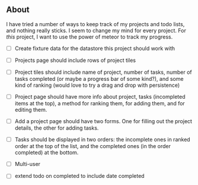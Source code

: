 ## About
I have tried a number of ways to keep track of my projects and todo lists, and nothing really sticks. I seem to change my mind for every project. For *this* project, I want to use the power of meteor to track my progress.

*[ ] Create fixture data for the datastore this project should work with

*[ ] Projects page should include rows of project tiles

*[ ] Project tiles should include name of project, number of tasks, number of tasks completed (or maybe a progress bar of some kind?), and some kind of ranking (would love to try a drag and drop with persistence)

*[ ] Project page should have more info about project, tasks (incompleted items at the top), a method for ranking them, for adding them, and for editing them.

*[ ] Add a project page should have two forms. One for filling out the project details, the other for adding tasks.

*[ ] Tasks should be displayed in two orders: the incomplete ones in ranked order at the top of the list, and the completed ones (in the order completed) at the bottom.

*[ ] Multi-user

*[ ] extend todo on completed to include date completed